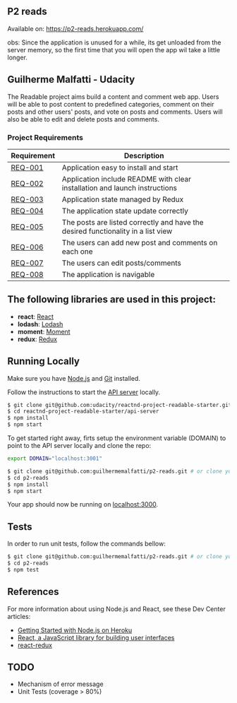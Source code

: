 ## P2 reads

Available on: https://p2-reads.herokuapp.com/

obs: Since the application is unused for a while, its get unloaded from the server memory, so the first time that you will open the app wil take a little longer.

## Guilherme Malfatti - Udacity

The Readable project aims build a content and comment web app. Users will be able to post content to predefined categories, comment on their posts and other users' posts, and vote on posts and comments. Users will also be able to edit and delete posts and comments.

### Project Requirements

| Requirement | Description
| ------ | ------
| [REQ-001](#install) |  Application easy to install and start |
| [REQ-002](#readme) |  Application include README with clear installation and launch instructions |
| [REQ-003](#redux) | Application state managed by Redux |
| [REQ-004](#state) | The application state update correctly |
| [REQ-005](#posts) | The posts are listed correctly and have the desired functionality in a list view |
| [REQ-006](#users) | The users can add new post and comments on each one |
| [REQ-007](#edit) | The users can edit posts/comments |
| [REQ-008](#app) | The application is navigable |

## The following libraries are used in this project:

- **react**: [React](https://reactjs.org/)
- **lodash**: [Lodash](https://lodash.com/)
- **moment**: [Moment](http://momentjs.com/)
- **redux**: [Redux](https://redux.js.org/)

## Running Locally

Make sure you have [Node.js](http://nodejs.org/) and [Git](https://git-scm.com/) installed.

Follow the instructions to start the [API server](https://github.com/udacity/reactnd-project-readable-starter) locally.

```sh
$ git clone git@github.com:udacity/reactnd-project-readable-starter.git # or clone your own fork
$ cd reactnd-project-readable-starter/api-server
$ npm install
$ npm start
```

To get started right away, firts setup the environment variable (DOMAIN) to point to the API server locally and clone the repo:

```sh
export DOMAIN="localhost:3001"
```

```sh
$ git clone git@github.com:guilhermemalfatti/p2-reads.git # or clone your own fork
$ cd p2-reads
$ npm install
$ npm start
```

Your app should now be running on [localhost:3000](http://localhost:3000/).

## Tests
In order to run unit tests, follow the commands bellow:
```sh
$ git clone git@github.com:guilhermemalfatti/p2-reads.git # or clone your own fork
$ cd p2-reads
$ npm test
```

## References

For more information about using Node.js and React, see these Dev Center articles:

- [Getting Started with Node.js on Heroku](https://devcenter.heroku.com/articles/getting-started-with-nodejs)
- [React, a JavaScript library for building user interfaces](https://reactjs.org/tutorial/tutorial.html)
- [react-redux](https://redux.js.org/basics/usagewithreact)

## TODO
- Mechanism of error message
- Unit Tests (coverage > 80%)


